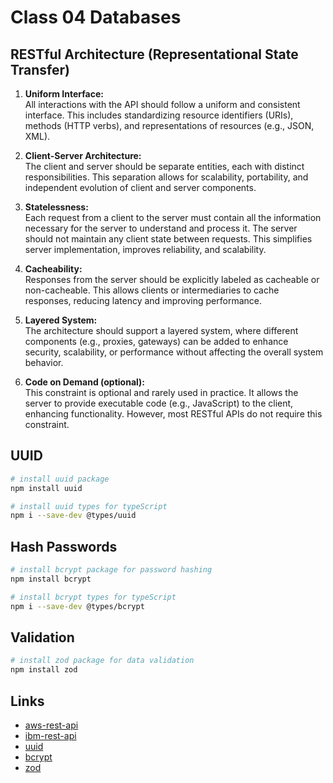 # Class 04 Databases

## RESTful Architecture (Representational State Transfer)

1. **Uniform Interface:**  
   All interactions with the API should follow a uniform and consistent interface. This includes standardizing resource identifiers (URIs), methods (HTTP verbs), and representations of resources (e.g., JSON, XML).

2. **Client-Server Architecture:**  
   The client and server should be separate entities, each with distinct responsibilities. This separation allows for scalability, portability, and independent evolution of client and server components.

3. **Statelessness:**  
   Each request from a client to the server must contain all the information necessary for the server to understand and process it. The server should not maintain any client state between requests. This simplifies server implementation, improves reliability, and scalability.

4. **Cacheability:**  
   Responses from the server should be explicitly labeled as cacheable or non-cacheable. This allows clients or intermediaries to cache responses, reducing latency and improving performance.

5. **Layered System:**  
   The architecture should support a layered system, where different components (e.g., proxies, gateways) can be added to enhance security, scalability, or performance without affecting the overall system behavior.

6. **Code on Demand (optional):**  
   This constraint is optional and rarely used in practice. It allows the server to provide executable code (e.g., JavaScript) to the client, enhancing functionality. However, most RESTful APIs do not require this constraint.

## UUID

```bash
# install uuid package
npm install uuid

# install uuid types for typeScript
npm i --save-dev @types/uuid
```

## Hash Passwords

```bash
# install bcrypt package for password hashing
npm install bcrypt

# install bcrypt types for typeScript
npm i --save-dev @types/bcrypt
```

## Validation

```bash
# install zod package for data validation
npm install zod
```

## Links

- [aws-rest-api](https://aws.amazon.com/pt/what-is/restful-api/)
- [ibm-rest-api](https://www.ibm.com/br-pt/topics/rest-apis)
- [uuid](https://www.npmjs.com/package/uuid)
- [bcrypt](https://www.npmjs.com/package/bcrypt)
- [zod](https://zod.dev/)
